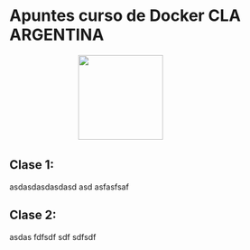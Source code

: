 # Apuntes curso de Docker CLA ARGENTINA

&nbsp;&nbsp;&nbsp;&nbsp;&nbsp;&nbsp;&nbsp;&nbsp;&nbsp;&nbsp;&nbsp;&nbsp;&nbsp;&nbsp;&nbsp;&nbsp;&nbsp;&nbsp;&nbsp;&nbsp;&nbsp;&nbsp;&nbsp;&nbsp;&nbsp;&nbsp;&nbsp;&nbsp;&nbsp;&nbsp;
<img width="150" height="150" src="https://lh3.googleusercontent.com/-iTQfxjlIkM4/AAAAAAAAAAI/AAAAAAAAADE/gpd8wKRP0rc/s640/photo.jpg">


## Clase 1:
asdasdasdasdasd asd asfasfsaf

## Clase 2:
asdas fdfsdf sdf sdfsdf
